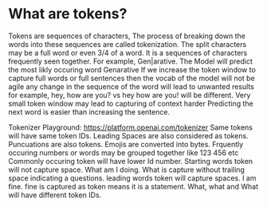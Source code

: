 # What are tokens?
Tokens are sequences of characters, The process of breaking down the words into these sequences are called tokenization.
The split characters may be a full word or even 3/4 of a word. It is a sequences of characters frequently seen together.
For example, Gen|arative. The Model will predict the most likly occuring word Genarative
If we increase the token window to capture full words or full sentences then the vocab of the model will not be agile any change in the sequence of the word will lead to unwanted results for example, hey, how are you? vs hey how are you! will be different.
Very small token window may lead to capturing of context harder
Predicting the next word is easier than increasing the sentence. 

Tokenizer Playground: https://platform.openai.com/tokenizer
Same tokens will have same token IDs.
Leading Spaces are also considered as tokens.
Puncuations are also tokens.
Emojis are converted into bytes.
Frquently occuring numbers or words may be grouped together like
123 456 etc
Commonly occuring token will have lower Id number.
Starting words token will not capture space. What am I doing. What is capture without trailing space indicating a questions.
leading words token will capture spaces. I am fine. <space>fine is captured as token means it is a statement.
What, <space>what and <space>What will have different token IDs. 